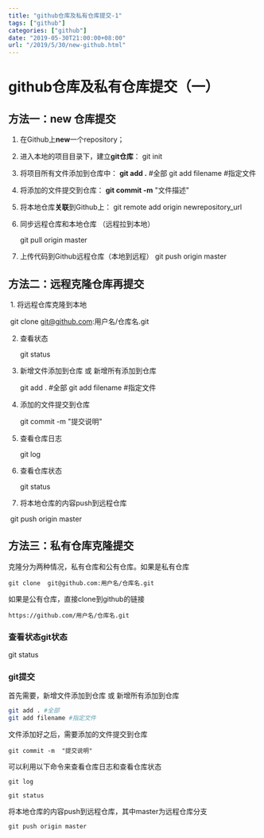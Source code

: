```yaml
---
title: "github仓库及私有仓库提交-1"
tags: ["github"]
categories: ["github"]
date: "2019-05-30T21:00:00+08:00"
url: "/2019/5/30/new-github.html"
---
```


# github仓库及私有仓库提交（一）

## 方法一：new 仓库提交

1. 在Github上**new**一个repository；

2. 进入本地的项目目录下，建立**git仓库**：
   git init

3. 将项目所有文件添加到仓库中：
   **git add .** #全部
   git add filename #指定文件

4. 将添加的文件提交到仓库：
   **git commit -m** "文件描述"

5. 将本地仓库**关联**到Github上：
   git remote add origin newrepository_url

6. 同步远程仓库和本地仓库 （远程拉到本地）

   git pull origin master  

7. 上传代码到Github远程仓库（本地到远程）
   git push origin master

##   方法二：远程克隆仓库再提交

​	1. 将远程仓库克隆到本地

​	git clone  git@github.com:用户名/仓库名.git

   2. 查看状态

      git status

   3. 新增文件添加到仓库 或  新增所有添加到仓库

      git add . #全部
      git add filename #指定文件

   4. 添加的文件提交到仓库

      git commit -m  "提交说明"

   5. 查看仓库日志

      git log

   6. 查看仓库状态

      git status

   7. 将本地仓库的内容push到远程仓库

​      git push origin master

## 方法三：私有仓库克隆提交

克隆分为两种情况，私有仓库和公有仓库。如果是私有仓库

```
git clone  git@github.com:用户名/仓库名.git
```

 如果是公有仓库，直接clone到github的链接

```
https://github.com/用户名/仓库名.git
```

### 查看状态git状态

git status

### git提交

首先需要，新增文件添加到仓库 或  新增所有添加到仓库

```bash
git add . #全部
git add filename #指定文件
```

文件添加好之后，需要添加的文件提交到仓库

```bush
git commit -m  "提交说明"
```

可以利用以下命令来查看仓库日志和查看仓库状态

```bush
git log

git status
```

将本地仓库的内容push到远程仓库，其中master为远程仓库分支

```
git push origin master
```

